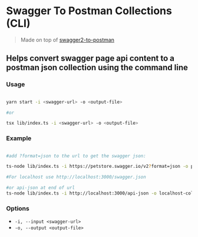 # Swagger To Postman Collections (CLI)

> Made on top of [swagger2-to-postman](https://github.com/postmanlabs/swagger2-to-postman)

## Helps convert swagger page api content to a postman json collection using the command line

### Usage

```bash

yarn start -i <swagger-url> -o <output-file>

#or

tsx lib/index.ts -i <swagger-url> -o <output-file>
```
### Example

```bash

#add ?format=json to the url to get the swagger json:

ts-node lib/index.ts -i https://petstore.swagger.io/v2?format=json -o petstore.json


```

```bash
#For localhost use http://localhost:3000/swagger.json

#or api-json at end of url 
ts-node lib/index.ts -i http://localhost:3000/api-json -o localhost-collection.json

```

### Options

- `-i, --input <swagger-url>`
- `-o, --output <output-file>`


